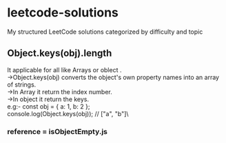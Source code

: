 # leetcode-solutions
My structured LeetCode solutions categorized by difficulty and topic

## Object.keys(obj).length
It applicable for all like Arrays or oblect .\
->Object.keys(obj) converts the object's own property names into an array of strings.\
->In Array it return the index number.\
->In object it return the keys.\
e.g:- const obj = { a: 1, b: 2 };\
console.log(Object.keys(obj)); // ["a", "b"]\
### reference = isObjectEmpty.js

 